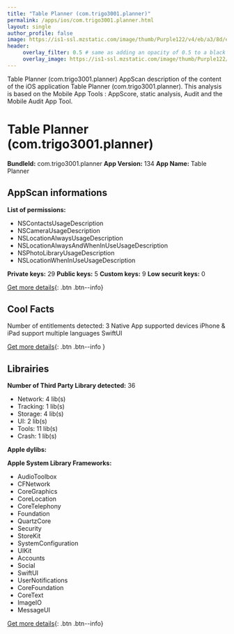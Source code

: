 ```yaml
---
title: "Table Planner (com.trigo3001.planner)"
permalink: /apps/ios/com.trigo3001.planner.html
layout: single
author_profile: false
image: https://is1-ssl.mzstatic.com/image/thumb/Purple122/v4/eb/a3/8d/eba38d87-4c3d-ada2-18fa-48280fa26755/AppIcon-0-1x_U007emarketing-0-10-0-85-220.png/512x512bb.jpg
header: 
     overlay_filter: 0.5 # same as adding an opacity of 0.5 to a black background
     overlay_image: https://is1-ssl.mzstatic.com/image/thumb/Purple122/v4/eb/a3/8d/eba38d87-4c3d-ada2-18fa-48280fa26755/AppIcon-0-1x_U007emarketing-0-10-0-85-220.png/512x512bb.jpg
---
```

Table Planner (com.trigo3001.planner) AppScan description of the content of the iOS application Table Planner (com.trigo3001.planner). This analysis is based on the Mobile App Tools : AppScore, static analysis, Audit and the Mobile Audit App Tool.

# Table Planner (com.trigo3001.planner)

**BundleId:** com.trigo3001.planner
**App Version:** 134
**App Name:** Table Planner


## AppScan informations 

**List of permissions:** 
- NSContactsUsageDescription
- NSCameraUsageDescription
- NSLocationAlwaysUsageDescription
- NSLocationAlwaysAndWhenInUseUsageDescription
- NSPhotoLibraryUsageDescription
- NSLocationWhenInUseUsageDescription
  
  
**Private keys:** 29
**Public keys:** 5
**Custom keys:** 9
**Low securit keys:** 0
  
[Get more details](/pricing.html){: .btn .btn--info}

## Cool Facts

Number of entitlements detected: 3
Native App
supported devices iPhone & iPad
support multiple languages
SwiftUI
  
[Get more details](/pricing.html){: .btn .btn--info }

## Librairies 
**Number of Third Party Library detected:** 36
- Network: 4 lib(s)
- Tracking: 1 lib(s)
- Storage: 4 lib(s)
- UI: 2 lib(s)
- Tools: 11 lib(s)
- Crash: 1 lib(s)


**Apple dylibs:**


**Apple System Library Frameworks:**
- AudioToolbox
- CFNetwork
- CoreGraphics
- CoreLocation
- CoreTelephony
- Foundation
- QuartzCore
- Security
- StoreKit
- SystemConfiguration
- UIKit
- Accounts
- Social
- SwiftUI
- UserNotifications
- CoreFoundation
- CoreText
- ImageIO
- MessageUI


  
[Get more details](/pricing.html){: .btn .btn--info}

